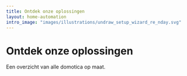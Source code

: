 ```yaml
---
title: Ontdek onze oplossingen
layout: home-automation
intro_image: "images/illustrations/undraw_setup_wizard_re_nday.svg"
---
```


# Ontdek onze oplossingen

Een overzicht van alle domotica op maat.